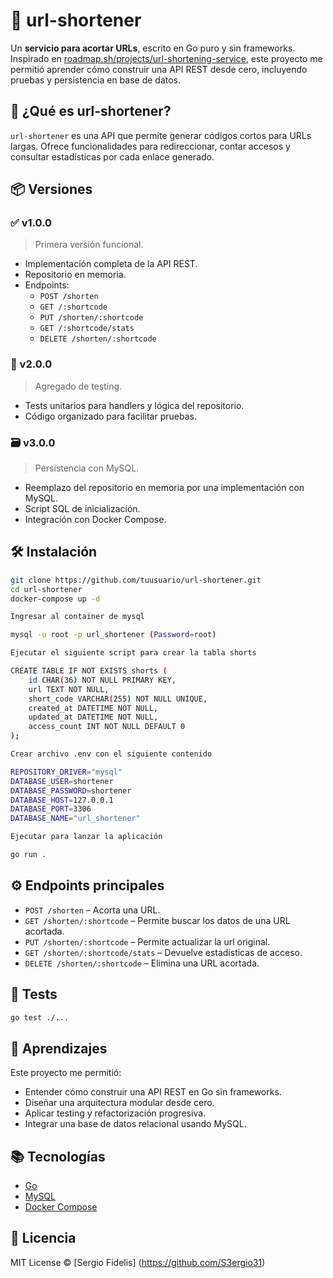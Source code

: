 # 🔗 url-shortener

Un **servicio para acortar URLs**, escrito en Go puro y sin frameworks. Inspirado en [roadmap.sh/projects/url-shortening-service](https://roadmap.sh/projects/url-shortening-service), este proyecto me permitió aprender cómo construir una API REST desde cero, incluyendo pruebas y persistencia en base de datos.

## 🚀 ¿Qué es url-shortener?

`url-shortener` es una API que permite generar códigos cortos para URLs largas. Ofrece funcionalidades para redireccionar, contar accesos y consultar estadísticas por cada enlace generado.

## 📦 Versiones

### ✅ v1.0.0
> Primera versión funcional.
- Implementación completa de la API REST.
- Repositorio en memoria.
- Endpoints:
  - `POST /shorten`
  - `GET /:shortcode`
  - `PUT /shorten/:shortcode`
  - `GET /:shortcode/stats`
  - `DELETE /shorten/:shortcode`

### 🧪 v2.0.0
> Agregado de testing.
- Tests unitarios para handlers y lógica del repositorio.
- Código organizado para facilitar pruebas.

### 🗃️ v3.0.0
> Persistencia con MySQL.
- Reemplazo del repositorio en memoria por una implementación con MySQL.
- Script SQL de inicialización.
- Integración con Docker Compose.

## 🛠️ Instalación

```bash
git clone https://github.com/tuusuario/url-shortener.git
cd url-shortener
docker-compose up -d
```

```bash
Ingresar al container de mysql 

mysql -u root -p url_shortener (Password=root)

Ejecutar el siguiente script para crear la tabla shorts

CREATE TABLE IF NOT EXISTS shorts (
    id CHAR(36) NOT NULL PRIMARY KEY,
    url TEXT NOT NULL,
    short_code VARCHAR(255) NOT NULL UNIQUE,
    created_at DATETIME NOT NULL,
    updated_at DATETIME NOT NULL,
    access_count INT NOT NULL DEFAULT 0
);
```

```bash
Crear archivo .env con el siguiente contenido

REPOSITORY_DRIVER="mysql"
DATABASE_USER=shortener
DATABASE_PASSWORD=shortener
DATABASE_HOST=127.0.0.1
DATABASE_PORT=3306
DATABASE_NAME="url_shortener"
```

```bash
Ejecutar para lanzar la aplicación

go run .
```

## ⚙️ Endpoints principales

- `POST /shorten` – Acorta una URL.
- `GET /shorten/:shortcode` – Permite buscar los datos de una URL acortada.
- `PUT /shorten/:shortcode` – Permite actualizar la url original.
- `GET /shorten/:shortcode/stats` – Devuelve estadísticas de acceso.
- `DELETE /shorten/:shortcode` – Elimina una URL acortada.

## 🧪 Tests

```bash
go test ./...
```

## 🌱 Aprendizajes

Este proyecto me permitió:
- Entender cómo construir una API REST en Go sin frameworks.
- Diseñar una arquitectura modular desde cero.
- Aplicar testing y refactorización progresiva.
- Integrar una base de datos relacional usando MySQL.

## 📚 Tecnologías

- [Go](https://golang.org/)
- [MySQL](https://www.mysql.com/)
- [Docker Compose](https://docs.docker.com/compose/)

## 📄 Licencia

MIT License © [Sergio Fidelis]
(https://github.com/S3ergio31)
